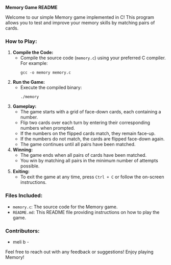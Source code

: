 **Memory Game README**

Welcome to our simple Memory game implemented in C! This program allows you to test and improve your memory skills by matching pairs of cards.

### How to Play:
1. **Compile the Code:**
    - Compile the source code (`memory.c`) using your preferred C compiler. For example:
        ```
        gcc -o memory memory.c
        ```
2. **Run the Game:**
    - Execute the compiled binary:
        ```
        ./memory
        ```
3. **Gameplay:**
    - The game starts with a grid of face-down cards, each containing a number.
    - Flip two cards over each turn by entering their corresponding numbers when prompted.
    - If the numbers on the flipped cards match, they remain face-up.
    - If the numbers do not match, the cards are flipped face-down again.
    - The game continues until all pairs have been matched.
4. **Winning:**
    - The game ends when all pairs of cards have been matched.
    - You win by matching all pairs in the minimum number of attempts possible.
5. **Exiting:**
    - To exit the game at any time, press `Ctrl + C` or follow the on-screen instructions.

### Files Included:
- `memory.c`: The source code for the Memory game.
- `README.md`: This README file providing instructions on how to play the game.

### Contributors:
- meli b -

Feel free to reach out with any feedback or suggestions! Enjoy playing Memory!
